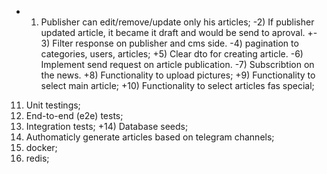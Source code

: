 + 1) Publisher can edit/remove/update only his articles;
-2) If publisher updated article, it became it draft and would be send to aproval. 
+- 3) Filter response on publisher and cms side.
-4) pagination to categories, users, articles;
+5) Clear dto for creating article.
-6) Implement send request on article publication.
-7) Subscribtion on the news.
+8) Functionality to upload pictures;
+9) Functionality to select main article;
+10) Functionality to select articles fas special;
11) Unit testings;
12) End-to-end (e2e) tests;
13) Integration tests;
+14) Database seeds;
15) Authomaticly generate articles based on telegram channels;
16) docker;
17) redis;